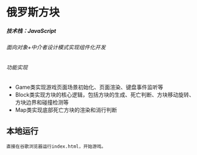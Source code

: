 # 俄罗斯方块
##### 技术栈：JavaScript
###### 面向对象+中介者设计模式实现组件化开发
###### 功能实现
+ Game类实现游戏页面场景初始化、页面渲染、键盘事件监听等
+ Block类实现方块的核心逻辑，包括方块的生成、死亡判断、方块移动旋转、方块边界和碰撞检测等
+ Map类实现底部死亡方块的渲染和消行判断
## 本地运行
```
直接在谷歌浏览器运行index.html，开始游戏。